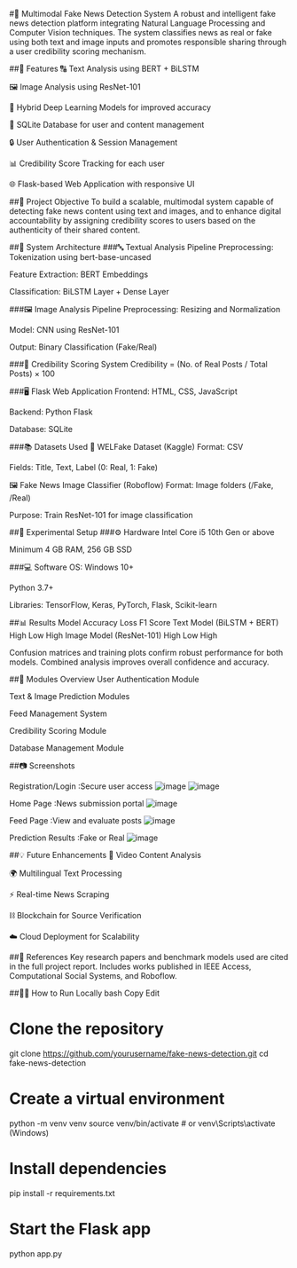 #📰 Multimodal Fake News Detection System
A robust and intelligent fake news detection platform integrating Natural Language Processing and Computer Vision techniques. The system classifies news as real or fake using both text and image inputs and promotes responsible sharing through a user credibility scoring mechanism.

##🚀 Features
🔠 Text Analysis using BERT + BiLSTM

🖼️ Image Analysis using ResNet-101

🧠 Hybrid Deep Learning Models for improved accuracy

🧾 SQLite Database for user and content management

🔒 User Authentication & Session Management

📊 Credibility Score Tracking for each user

🌐 Flask-based Web Application with responsive UI

##📌 Project Objective
To build a scalable, multimodal system capable of detecting fake news content using text and images, and to enhance digital accountability by assigning credibility scores to users based on the authenticity of their shared content.

##🧱 System Architecture
###🔤 Textual Analysis Pipeline
Preprocessing: Tokenization using bert-base-uncased

Feature Extraction: BERT Embeddings

Classification: BiLSTM Layer + Dense Layer

###🖼️ Image Analysis Pipeline
Preprocessing: Resizing and Normalization

Model: CNN using ResNet-101

Output: Binary Classification (Fake/Real)

###🧾 Credibility Scoring System
Credibility = (No. of Real Posts / Total Posts) × 100

###🖥️ Flask Web Application
Frontend: HTML, CSS, JavaScript

Backend: Python Flask

Database: SQLite

###📚 Datasets Used
📝 WELFake Dataset (Kaggle)
Format: CSV

Fields: Title, Text, Label (0: Real, 1: Fake)

🖼️ Fake News Image Classifier (Roboflow)
Format: Image folders (/Fake, /Real)

Purpose: Train ResNet-101 for image classification

##🧪 Experimental Setup
###⚙️ Hardware
Intel Core i5 10th Gen or above

Minimum 4 GB RAM, 256 GB SSD

###💻 Software
OS: Windows 10+

Python 3.7+

Libraries: TensorFlow, Keras, PyTorch, Flask, Scikit-learn

##📊 Results
Model	Accuracy	Loss	F1 Score
Text Model (BiLSTM + BERT)	High	Low	High
Image Model (ResNet-101)	High	Low	High

Confusion matrices and training plots confirm robust performance for both models. Combined analysis improves overall confidence and accuracy.

##🔐 Modules Overview
User Authentication Module

Text & Image Prediction Modules

Feed Management System

Credibility Scoring Module

Database Management Module

##📷 Screenshots

Registration/Login	:Secure user access
![image](https://github.com/user-attachments/assets/28b8466c-cee7-4f88-9154-e96413ca81cf)
![image](https://github.com/user-attachments/assets/39f71ed0-50a7-4fa3-aac8-77a6b593763b)

Home Page	:News submission portal
![image](https://github.com/user-attachments/assets/e8c4c10f-d441-43f9-8872-dd645e9afcc7)

Feed Page	:View and evaluate posts
![image](https://github.com/user-attachments/assets/a580b55b-0a4c-4466-87dd-089267894c23)

Prediction Results	:Fake or Real
![image](https://github.com/user-attachments/assets/124f5499-1b88-45bd-96c6-1ee7e512e59d)


##💡 Future Enhancements
🎥 Video Content Analysis

🌍 Multilingual Text Processing

⚡ Real-time News Scraping

⛓️ Blockchain for Source Verification

☁️ Cloud Deployment for Scalability

##📑 References
Key research papers and benchmark models used are cited in the full project report. Includes works published in IEEE Access, Computational Social Systems, and Roboflow.

##👩‍💻 How to Run Locally
bash
Copy
Edit
# Clone the repository
git clone https://github.com/yourusername/fake-news-detection.git
cd fake-news-detection

# Create a virtual environment
python -m venv venv
source venv/bin/activate  # or venv\Scripts\activate (Windows)

# Install dependencies
pip install -r requirements.txt

# Start the Flask app
python app.py
